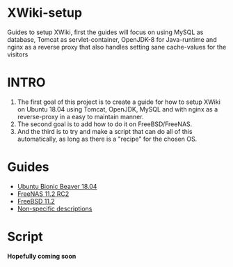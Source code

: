 # XWiki-setup

Guides to setup XWiki, first the guides will focus on using MySQL as database, Tomcat as servlet-container, OpenJDK-8 for Java-runtime and nginx as a reverse proxy that also handles setting sane cache-values for the visitors


# INTRO

1. The first goal of this project is to create a guide for how to setup XWiki on Ubuntu 18.04 using Tomcat, OpenJDK, MySQL and with nginx as a reverse-proxy in a easy to maintain manner.
1. The second goal is to add how to do it on FreeBSD/FreeNAS.
1. And the third is to try and make a script that can do all of this automatically, as long as there is a "recipe" for the chosen OS.

# Guides

- [Ubuntu Bionic Beaver 18.04](Debian/Ubuntu-Bionic_Beaver.18.04.md)
- [FreeNAS 11.2 RC2](FreeBSD/FreeNAS_11.2-RC2.md)
- [FreeBSD 11.2](FreeBSD/FreeBSD_11.2.md)
- [Non-specific descriptions](non-specific/README.md)

# Script

**Hopefully coming soon**

